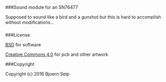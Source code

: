 
###Sound module for an SN76477

Supposed to sound like a bird and a gunshot but this is hard to accomplish without modifications...

###


###License

[BSD](LICENSE-BSD.txt) for software

[Creative Commons 4.0](LICENSE-CC.txt) for pcb and other artwork

###Copyright

Copyright (c) 2016 Bjoern Seip

